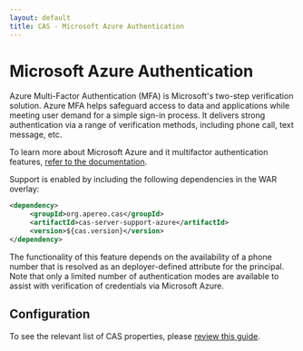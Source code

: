 ```yaml
---
layout: default
title: CAS - Microsoft Azure Authentication
---
```


# Microsoft Azure Authentication

Azure Multi-Factor Authentication (MFA) is Microsoft's two-step verification solution. Azure MFA helps safeguard access to data and applications while meeting user demand for a simple sign-in process. It delivers strong authentication via a range of verification methods, including phone call, text message, etc.

To learn more about Microsoft Azure and it multifactor authentication features, [refer to the documentation](https://docs.microsoft.com/en-us/azure/multi-factor-authentication/multi-factor-authentication).

Support is enabled by including the following dependencies in the WAR overlay:

```xml
<dependency>
     <groupId>org.apereo.cas</groupId>
     <artifactId>cas-server-support-azure</artifactId>
     <version>${cas.version}</version>
</dependency>
```

The functionality of this feature depends on the availability of a phone number that is resolved as an deployer-defined
attribute for the principal. Note that only a limited number of authentication modes are available to assist with verification
of credentials via Microsoft Azure. 

## Configuration

To see the relevant list of CAS properties, please [review this guide](Configuration-Properties.html).
